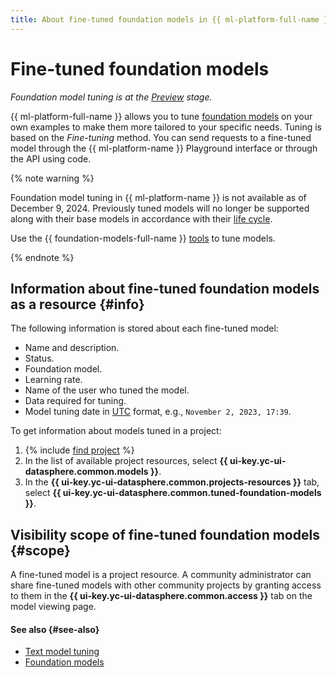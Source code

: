 ```yaml
---
title: About fine-tuned foundation models in {{ ml-platform-full-name }}
---
```


# Fine-tuned foundation models

_Foundation model tuning is at the [Preview](../../../overview/concepts/launch-stages.md) stage._

{{ ml-platform-full-name }} allows you to tune [foundation models](./foundation-models.md) on your own examples to make them more tailored to your specific needs. Tuning is based on the *Fine-tuning* method. You can send requests to a fine-tuned model through the {{ ml-platform-name }} Playground interface or through the API using code.

{% note warning %}

Foundation model tuning in {{ ml-platform-name }} is not available as of December 9, 2024. Previously tuned models will no longer be supported along with their base models in accordance with their [life cycle](../../../foundation-models/concepts/yandexgpt/models.md#model-lifecycle).

Use the {{ foundation-models-full-name }} [tools](../../../foundation-models/concepts/tuning/index.md) to tune models.

{% endnote %}

## Information about fine-tuned foundation models as a resource {#info}

The following information is stored about each fine-tuned model:

* Name and description.
* Status.
* Foundation model.
* Learning rate.
* Name of the user who tuned the model.
* Data required for tuning.
* Model tuning date in [UTC](https://en.wikipedia.org/wiki/Coordinated_Universal_Time) format, e.g., `November 2, 2023, 17:39`.

To get information about models tuned in a project:

1. {% include [find project](../../../_includes/datasphere/ui-find-project.md) %}
1. In the list of available project resources, select **{{ ui-key.yc-ui-datasphere.common.models }}**.
1. In the **{{ ui-key.yc-ui-datasphere.common.projects-resources }}** tab, select **{{ ui-key.yc-ui-datasphere.common.tuned-foundation-models }}**.

## Visibility scope of fine-tuned foundation models {#scope}

A fine-tuned model is a project resource. A community administrator can share fine-tuned models with other community projects by granting access to them in the **{{ ui-key.yc-ui-datasphere.common.access }}** tab on the model viewing page.

#### See also {#see-also}

* [Text model tuning](../../../foundation-models/concepts/tuning/index.md)
* [Foundation models](foundation-models.md)